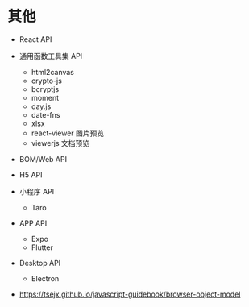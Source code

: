 # 其他

- React API
- 通用函数工具集 API
  - html2canvas
  - crypto-js
  - bcryptjs
  - moment
  - day.js
  - date-fns
  - xlsx
  - react-viewer 图片预览
  - viewerjs 文档预览
- BOM/Web API
- H5 API
- 小程序 API
  - Taro
- APP API
  - Expo
  - Flutter
- Desktop API
  - Electron

- https://tsejx.github.io/javascript-guidebook/browser-object-model

